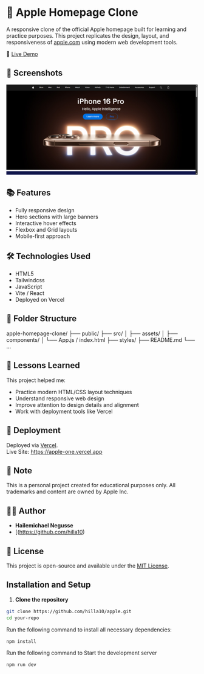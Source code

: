 # 🍏 Apple Homepage Clone

A responsive clone of the official Apple homepage built for learning and practice purposes. This project replicates the design, layout, and responsiveness of [apple.com](https://www.apple.com) using modern web development tools.

🚀 [Live Demo](https://apple-one.vercel.app)

## 📸 Screenshots

![Screenshot](./ScreenShot%20Tool%20-20250605192157.png)

## 📚 Features

- Fully responsive design
- Hero sections with large banners
- Interactive hover effects
- Flexbox and Grid layouts
- Mobile-first approach

## 🛠️ Technologies Used

- HTML5
- Tailwindcss
- JavaScript 
- Vite / React 
- Deployed on Vercel

## 📂 Folder Structure

apple-homepage-clone/
├── public/
├── src/
│ ├── assets/
│ ├── components/
│ └── App.js / index.html
├── styles/
├── README.md
└── ...


## 🧠 Lessons Learned

This project helped me:
- Practice modern HTML/CSS layout techniques
- Understand responsive web design
- Improve attention to design details and alignment
- Work with deployment tools like Vercel

## 🔗 Deployment

Deployed via [Vercel](https://vercel.com).  
Live Site: https://apple-one.vercel.app

## 📌 Note

This is a personal project created for educational purposes only. All trademarks and content are owned by Apple Inc.

## 🧑‍💻 Author

- **Hailemichael Negusse**
- [(https://github.com/hilla10)

## 📄 License

This project is open-source and available under the [MIT License](LICENSE).


## Installation and Setup

  1. **Clone the repository**
  ```sh
  git clone https://github.com/hilla10/apple.git
  cd your-repo
  ```
  
  Run the following command to install all necessary dependencies:
  
  ```sh
  npm install
  
  ```
  
  Run the following command to Start the development server
  
  ```sh
  npm run dev
  ```

